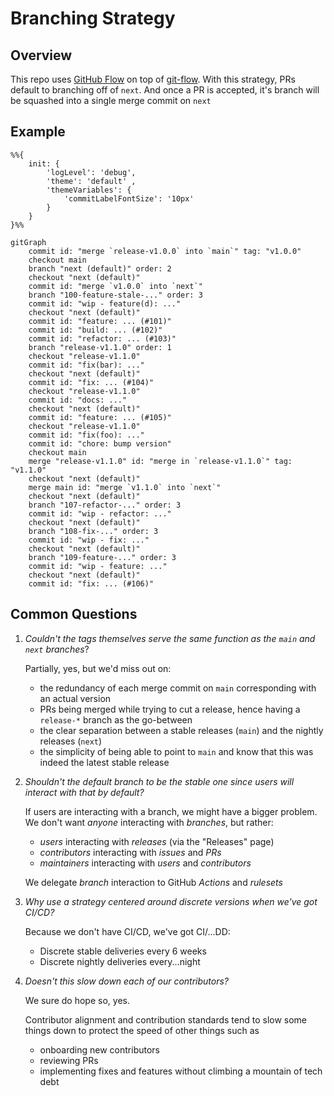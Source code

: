 # Branching Strategy

## Overview

This repo uses [GitHub Flow](https://docs.github.com/en/get-started/using-github/github-flow) on top of [git-flow](https://nvie.com/posts/a-successful-git-branching-model/). With this strategy, PRs default to branching off of `next`. And once a PR is accepted, it's branch will be squashed into a single merge commit on `next`

## Example

```mermaid
%%{
    init: { 
        'logLevel': 'debug',
        'theme': 'default' ,
        'themeVariables': {
            'commitLabelFontSize': '10px'
        }
    }
}%%

gitGraph
    commit id: "merge `release-v1.0.0` into `main`" tag: "v1.0.0"
    checkout main
    branch "next (default)" order: 2
    checkout "next (default)"
    commit id: "merge `v1.0.0` into `next`"
    branch "100-feature-stale-..." order: 3
    commit id: "wip - feature(d): ..."
    checkout "next (default)"
    commit id: "feature: ... (#101)"
    commit id: "build: ... (#102)"
    commit id: "refactor: ... (#103)"
    branch "release-v1.1.0" order: 1
    checkout "release-v1.1.0"
    commit id: "fix(bar): ..."
    checkout "next (default)"
    commit id: "fix: ... (#104)"
    checkout "release-v1.1.0"
    commit id: "docs: ..."
    checkout "next (default)"
    commit id: "feature: ... (#105)"
    checkout "release-v1.1.0"
    commit id: "fix(foo): ..."
    commit id: "chore: bump version"
    checkout main
    merge "release-v1.1.0" id: "merge in `release-v1.1.0`" tag: "v1.1.0"
    checkout "next (default)"
    merge main id: "merge `v1.1.0` into `next`"
    checkout "next (default)"
    branch "107-refactor-..." order: 3
    commit id: "wip - refactor: ..."
    checkout "next (default)"
    branch "108-fix-..." order: 3
    commit id: "wip - fix: ..."
    checkout "next (default)"
    branch "109-feature-..." order: 3
    commit id: "wip - feature: ..."
    checkout "next (default)"
    commit id: "fix: ... (#106)"
```

## Common Questions

1. _Couldn't the tags themselves serve the same function as the `main` and `next` branches_?

    Partially, yes, but we'd miss out on:
    - the redundancy of each merge commit on `main` corresponding with an actual version
    - PRs being merged while trying to cut a release, hence having a `release-*` branch as the go-between
    - the clear separation between a stable releases (`main`) and the nightly releases (`next`)
    - the simplicity of being able to point to `main` and know that this was indeed the latest stable release

1. _Shouldn't the default branch to be the stable one since users will interact with that by default?_

    If users are interacting with a branch, we might have a bigger problem. We don't want _anyone_ interacting with _branches_, but rather:

    - _users_ interacting with _releases_ (via the "Releases" page)
    - _contributors_ interacting with _issues_ and _PRs_
    - _maintainers_ interacting with _users_ and _contributors_

    We delegate _branch_ interaction to GitHub _Actions_ and _rulesets_

1. _Why use a strategy centered around discrete versions when we've got CI/CD?_

    Because we don't have CI/CD, we've got CI/...DD:
    - Discrete stable deliveries every 6 weeks
    - Discrete nightly deliveries every...night

1. _Doesn't this slow down each of our contributors?_

    We sure do hope so, yes.

    Contributor alignment and contribution standards tend to slow some things down to protect the speed of other things such as
    - onboarding new contributors
    - reviewing PRs
    - implementing fixes and features without climbing a mountain of tech debt
